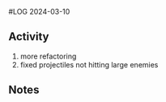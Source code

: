 #LOG
2024-03-10

## Activity
1. more refactoring
2. fixed projectiles not hitting large enemies

## Notes
